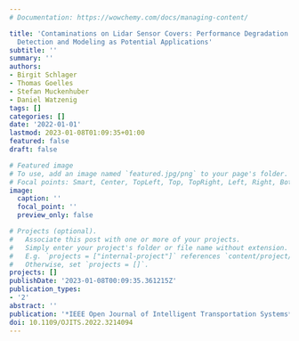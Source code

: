 ```yaml
---
# Documentation: https://wowchemy.com/docs/managing-content/

title: 'Contaminations on Lidar Sensor Covers: Performance Degradation Including Fault
  Detection and Modeling as Potential Applications'
subtitle: ''
summary: ''
authors:
- Birgit Schlager
- Thomas Goelles
- Stefan Muckenhuber
- Daniel Watzenig
tags: []
categories: []
date: '2022-01-01'
lastmod: 2023-01-08T01:09:35+01:00
featured: false
draft: false

# Featured image
# To use, add an image named `featured.jpg/png` to your page's folder.
# Focal points: Smart, Center, TopLeft, Top, TopRight, Left, Right, BottomLeft, Bottom, BottomRight.
image:
  caption: ''
  focal_point: ''
  preview_only: false

# Projects (optional).
#   Associate this post with one or more of your projects.
#   Simply enter your project's folder or file name without extension.
#   E.g. `projects = ["internal-project"]` references `content/project/deep-learning/index.md`.
#   Otherwise, set `projects = []`.
projects: []
publishDate: '2023-01-08T00:09:35.361215Z'
publication_types:
- '2'
abstract: ''
publication: '*IEEE Open Journal of Intelligent Transportation Systems*'
doi: 10.1109/OJITS.2022.3214094
---
```

